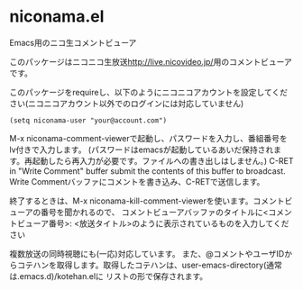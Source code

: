 # niconama.el
Emacs用のニコ生コメントビューア

このパッケージはニコニコ生放送<http://live.nicovideo.jp/>用のコメントビューアです。

このパッケージをrequireし、以下のようにニコニコアカウントを設定してください(ニコニコアカウント以外でのログインには対応していません)

    (setq niconama-user "your@account.com")
    
M-x niconama-comment-viewerで起動し、パスワードを入力し、番組番号をlv付きで入力します。
(パスワードはemacsが起動しているあいだ保持されます。再起動したら再入力が必要です。ファイルへの書き出しはしません。)
C-RET in "Write Comment" buffer submit the contents of this buffer to broadcast.
Write Commentバッファにコメントを書き込み、C-RETで送信します。 

終了するときは、M-x niconama-kill-comment-viewerを使います。コメントビューアの番号を聞かれるので、
コメントビューアバッファのタイトルに<コメントビューア番号>: <放送タイトル>のように表示されているものを入力してください

複数放送の同時視聴にも(一応)対応しています。
また、@コメントやユーザIDからコテハンを取得します。取得したコテハンは、user-emacs-directory(通常は.emacs.d)/kotehan.elに
リストの形で保存されます。
